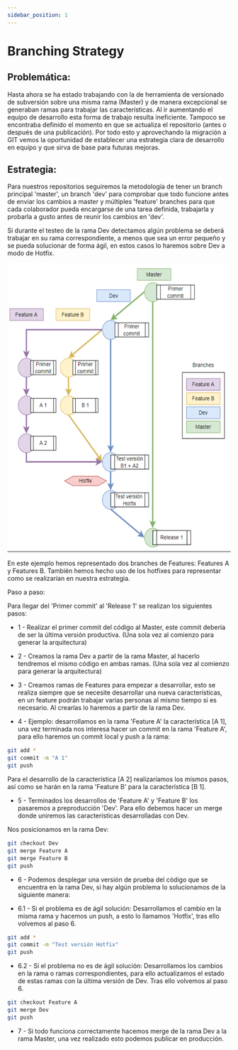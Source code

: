 ```yaml
---
sidebar_position: 1
---
```


# Branching Strategy


## Problemática:

Hasta ahora se ha estado trabajando con la de herramienta de versionado de subversión sobre una misma rama (Master) y de manera excepcional se generaban ramas para trabajar las características. Al ir aumentando el equipo de desarrollo esta forma de trabajo resulta ineficiente. Tampoco se encontraba definido el momento en que se actualiza el repositorio (antes o después de una publicación). Por todo esto y aprovechando la migración a GIT vemos la oportunidad de establecer una estrategia clara de desarrollo en equipo y que sirva de base para futuras mejoras.


## Estrategia:

Para nuestros repositorios seguiremos la metodología de tener un branch principal 'master', un branch 'dev' para comprobar que todo funcione antes de enviar los cambios a master y múltiples 'feature' branches para que cada colaborador pueda encargarse de una tarea definida, trabajarla y probarla a gusto antes de reunir los cambios en 'dev'.  

Si durante el testeo de la rama Dev detectamos algún problema se deberá trabajar en su rama correspondiente, a menos que sea un error pequeño y se pueda solucionar de forma ágil, en estos casos lo haremos sobre Dev a modo de Hotfix.


[<img src="./images/bs.png" width="550" height="650"/>](/img/bs.png)


En este ejemplo hemos representado dos branches de Features: Features A y Features B. También hemos hecho uso de los hotfixes para representar como se realizarían en nuestra estrategia.


Paso a paso:

Para llegar del 'Primer commit' al 'Release 1' se realizan los siguientes pasos:

- 1 - Realizar el primer commit del código al Master, este commit debería de ser la última versión productiva. (Una sola vez al comienzo para generar la arquitectura)

- 2 - Creamos la rama Dev a partir de la rama Master, al hacerlo tendremos el mismo código en ambas ramas.  (Una sola vez al comienzo para generar la arquitectura)

- 3 - Creamos ramas de Features para empezar a desarrollar, esto se realiza siempre que se necesite desarrollar una nueva características, en un feature podrán trabajar varias personas al mismo tiempo si es necesario. Al crearlas lo haremos a partir de la rama Dev.

- 4 - Ejemplo: desarrollamos en la rama 'Feature A' la característica [A 1], una vez terminada nos interesa hacer un commit en la rama 'Feature A', para ello haremos un commit local y push a la rama:

``` bash
git add *
git commit -m "A 1"
git push
```

Para el desarrollo de la característica [A 2] realizaríamos los mismos pasos, así como se harán en la rama 'Feature B' para la característica [B 1].

- 5 - Terminados los desarrollos de 'Feature A' y 'Feature B' los pasaremos a preproducción 'Dev'. Para ello debemos hacer un merge donde uniremos las características desarrolladas con Dev.

Nos posicionamos en la rama Dev:

``` bash
git checkout Dev
git merge Feature A
git merge Feature B
git push
```

- 6 - Podemos desplegar una versión de prueba del código que se encuentra en la rama Dev, si hay algún problema lo solucionamos de la siguiente manera:

- 6.1 - Si el problema es de ágil solución: Desarrollamos el cambio en la misma rama y hacemos un push, a esto lo llamamos 'Hotfix', tras ello volvemos al paso 6.

``` bash
git add *
git commit -m "Test versión Hotfix"
git push
```

- 6.2 - Si el problema no es de ágil solución: Desarrollamos los cambios en la rama o ramas correspondientes, para ello actualizamos el estado de estas ramas con la última versión de Dev. Tras ello volvemos al paso 6.

``` bash
git checkout Feature A
git merge Dev
git push
```

- 7 - Si todo funciona correctamente hacemos merge de la rama Dev a la rama Master, una vez realizado esto podemos publicar en producción.



